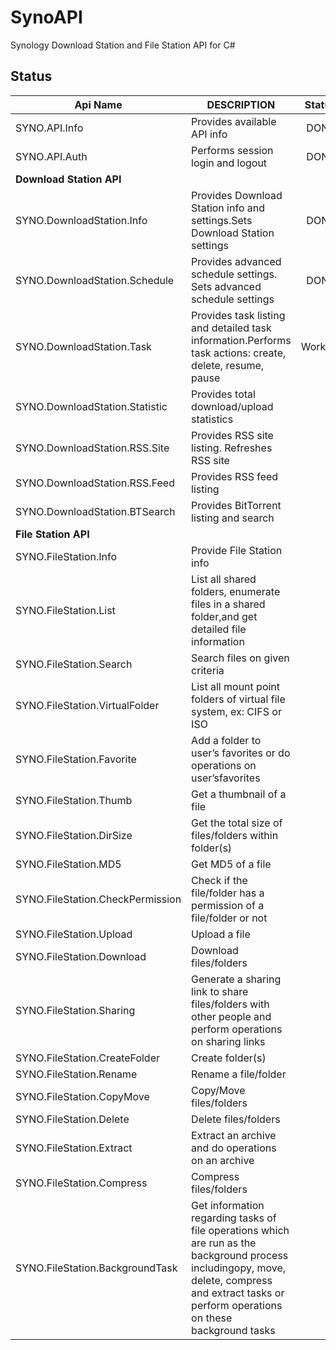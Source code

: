 # SynoAPI
Synology Download Station and File Station API for C#

## Status
|Api Name|DESCRIPTION|Status |
|---|---|:---:|
|SYNO.API.Info|Provides available API info|DONE|
|SYNO.API.Auth|Performs session login and logout|DONE|
|**Download Station API**|
|SYNO.DownloadStation.Info|Provides Download Station info and settings.Sets Download Station settings|DONE|
|SYNO.DownloadStation.Schedule|Provides advanced schedule settings. Sets advanced schedule settings|DONE|
|SYNO.DownloadStation.Task|Provides task listing and detailed task information.Performs task actions: create, delete, resume, pause|Working|
|SYNO.DownloadStation.Statistic|Provides total download/upload statistics||
|SYNO.DownloadStation.RSS.Site|Provides RSS site listing. Refreshes RSS site||
|SYNO.DownloadStation.RSS.Feed|Provides RSS feed listing||
|SYNO.DownloadStation.BTSearch|Provides BitTorrent listing and search||
|**File Station API**||
|SYNO.FileStation.Info|Provide File Station info||
|SYNO.FileStation.List|List all shared folders, enumerate files in a shared folder,and get detailed file information||
|SYNO.FileStation.Search|Search files on given criteria||
|SYNO.FileStation.VirtualFolder|List all mount point folders of virtual file system, ex: CIFS or ISO||
|SYNO.FileStation.Favorite|Add a folder to user’s favorites or do operations on user’sfavorites||
|SYNO.FileStation.Thumb|Get a thumbnail of a file||
|SYNO.FileStation.DirSize|Get the total size of files/folders within folder(s)||
|SYNO.FileStation.MD5|Get MD5 of a file||
|SYNO.FileStation.CheckPermission|Check if the file/folder has a permission of a file/folder or not||
|SYNO.FileStation.Upload|Upload a file||
|SYNO.FileStation.Download|Download files/folders||
|SYNO.FileStation.Sharing|Generate a sharing link to share files/folders with other people and perform operations on sharing links||
|SYNO.FileStation.CreateFolder|Create folder(s)||
|SYNO.FileStation.Rename|Rename a file/folder||
|SYNO.FileStation.CopyMove|Copy/Move files/folders||
|SYNO.FileStation.Delete|Delete files/folders||
|SYNO.FileStation.Extract|Extract an archive and do operations on an archive||
|SYNO.FileStation.Compress|Compress files/folders||
|SYNO.FileStation.BackgroundTask|Get information regarding tasks of file operations which are run as the background process includingopy, move, delete, compress and extract tasks or perform operations on these background tasks||
